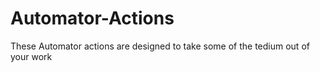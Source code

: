 # Automator-Actions
These Automator actions are designed to take some of the tedium out of your work
